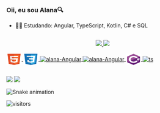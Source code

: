 ### Oii, eu sou Alana🔍

<!--
**aamekst/aamekst** is a ✨ _special_ ✨ repository because its `README.md` (this file) appears on your GitHub profile.

Here are some ideas to get you started:

- 🔭 I’m currently working on ...
- 🌱 Estudando: Angular, kotlin e C#
- 👯 I’m looking to collaborate on ...
- 🤔 I’m looking for help with ...
- 💬 Ask me about ...
- 📫 How to reach me: ...
- 😄 Pronouns: ...
- ⚡ Fun fact: ...
windons . emoji
-->
 - 👩‍💻 Estudando: Angular, TypeScript, Kotlin, C# e SQL

##

<div align="center">
<a href="https://github.com/aamekst">
 <img height="180em" src="https://github-readme-stats.vercel.app/api?username=aamekst&show_icons=true&theme=dracula&include_all_commits=true&count_private=true&hide_border=false&text_color=fff&title_color=CE96FF&icon_color=64BAAA&bg_color=0D1117&theme=graywhite"/>
 <img height="180em" src="https://github-readme-stats.vercel.app/api/top-langs/?username=aamekst&layout=count& &langs_count=5&text_color=fff&title_color=CE96FF&icon_color=582B9C&bg_color=0D1117&theme=back&hide_title=true"/>
 </div>
 
 <div style="display: inline_block"><br>
  <img align="center" alt="Rafa-HTML" height="30" width="40" src="https://raw.githubusercontent.com/devicons/devicon/master/icons/html5/html5-original.svg">
  <img align="center" alt="Rafa-CSS" height="30" width="40" src="https://raw.githubusercontent.com/devicons/devicon/master/icons/css3/css3-original.svg">
  <img align="center" alt="alana-Angular" height="30" width="40" src="https://cdn.jsdelivr.net/gh/devicons/devicon/icons/angularjs/angularjs-original.svg">   
  <img align="center" alt="alana-Angular" height="30" width="40" src="https://cdn.jsdelivr.net/gh/devicons/devicon/icons/android/android-plain.svg">
  <img align="center" alt="Rafa-Csharp" height="30" width="40" src="https://raw.githubusercontent.com/devicons/devicon/master/icons/csharp/csharp-original.svg">
  <img align="center" alt="ts" height="30" width="40"src="https://cdn.jsdelivr.net/gh/devicons/devicon/icons/typescript/typescript-plain.svg" />
          

</div>
 
 ##
 
 <div> 
  <a href="https://instagram.com/aamkst" target="_blank"><img src="https://img.shields.io/badge/-Instagram-%23E4405F?style=for-the-badge&logo=instagram&logoColor=white" target="_blank"></a>
 <!-- <a href = "mailto:contatorafaballerini@gmail.com"><img src="https://img.shields.io/badge/-Gmail-%23333?style=for-the-badge&logo=gmail&logoColor=white" target="_blank"></a>-->
  <a href="https://www.linkedin.com/in/alana-sato-b44829210" target="_blank"><img src="https://img.shields.io/badge/-LinkedIn-%230077B5?style=for-the-badge&logo=linkedin&logoColor=white" target="_blank"></a>
</div>
 
![Snake animation](https://github.com/aamekst/aamekst/blob/output/github-contribution-grid-snake.svg)
 
![visitors](https://visitor-badge.glitch.me/badge?page_id=aamekst)

